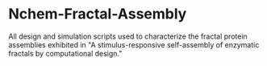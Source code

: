 # Nchem-Fractal-Assembly
All design and simulation scripts used to characterize the fractal protein assemblies exhibited in "A stimulus-responsive self-assembly of enzymatic fractals by computational design."
